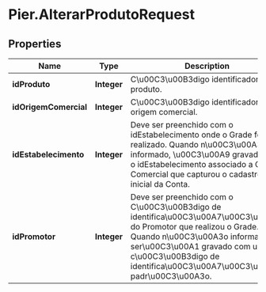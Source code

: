 # Pier.AlterarProdutoRequest

## Properties
Name | Type | Description | Notes
------------ | ------------- | ------------- | -------------
**idProduto** | **Integer** | C\u00C3\u00B3digo identificador do produto. | 
**idOrigemComercial** | **Integer** | C\u00C3\u00B3digo identificador da origem comercial. | [optional] 
**idEstabelecimento** | **Integer** | Deve ser preenchido com o idEstabelecimento onde o Grade foi realizado. Quando n\u00C3\u00A3o informado, \u00C3\u00A9 gravado com o idEstabelecimento associado a Origem Comercial que capturou o cadastro inicial da Conta. | [optional] 
**idPromotor** | **Integer** | Deve ser preenchido com o C\u00C3\u00B3digo de identifica\u00C3\u00A7\u00C3\u00A3o do Promotor que realizou o Grade. Quando n\u00C3\u00A3o informado, ser\u00C3\u00A1 gravado com um c\u00C3\u00B3digo de identifica\u00C3\u00A7\u00C3\u00A3o padr\u00C3\u00A3o. | [optional] 


